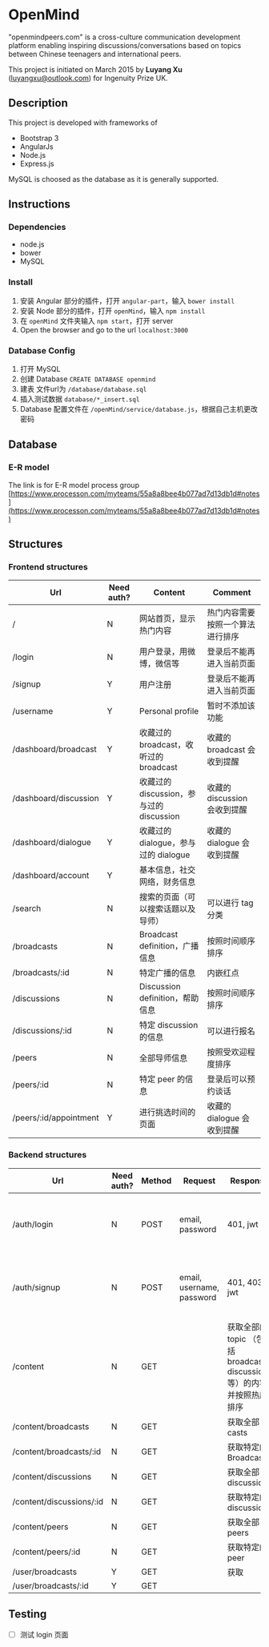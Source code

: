 # OpenMind
"openmindpeers.com" is a cross-culture communication development platform enabling inspiring discussions/conversations based on topics between Chinese teenagers and international peers.

This project is initiated on March 2015 by **Luyang Xu** (luyangxu@outlook.com) for Ingenuity Prize UK.

## Description
This project is developed with frameworks of
- Bootstrap 3
- AngularJs
- Node.js
- Express.js

MySQL is choosed as the database as it is generally supported.

## Instructions
### Dependencies
- node.js
- bower
- MySQL

### Install
1. 安装 Angular 部分的插件，打开 `angular-part`，输入 `bower install`
2. 安装 Node 部分的插件，打开 `openMind`，输入 `npm install`
3. 在 `openMind` 文件夹输入 `npm start`，打开 server
4. Open the browser and go to the url `localhost:3000`

### Database Config
1. 打开 MySQL
2. 创建 Database  `CREATE DATABASE openmind`
3. 建表 文件url为 `/database/database.sql`
4. 插入测试数据 `database/*_insert.sql`
5. Database 配置文件在 `/openMind/service/database.js`，根据自己主机更改密码

## Database
### E-R model
The link is for E-R model process group [https://www.processon.com/myteams/55a8a8bee4b077ad7d13db1d#notes](https://www.processon.com/myteams/55a8a8bee4b077ad7d13db1d#notes)

## Structures
### Frontend structures

Url                    | Need auth? | Content                         | Comment
---------------------- | ---------- | ------------------------------- | --------------------
/                      | N          | 网站首页，显示热门内容                     | 热门内容需要按照一个算法进行排序
/login                 | N          | 用户登录，用微博，微信等                    | 登录后不能再进入当前页面
/signup                | Y          | 用户注册                            | 登录后不能再进入当前页面
/username              | Y          | Personal profile                | 暂时不添加该功能
/dashboard/broadcast   | Y          | 收藏过的 broadcast，收听过的 broadcast   | 收藏的 broadcast 会收到提醒
/dashboard/discussion  | Y          | 收藏过的 discussion，参与过的 discussion | 收藏的 discussion 会收到提醒
/dashboard/dialogue    | Y          | 收藏过的 dialogue，参与过的 dialogue     | 收藏的 dialogue 会收到提醒
/dashboard/account     | Y          | 基本信息，社交网络，财务信息                  |
/search                | N          | 搜索的页面（可以搜索话题以及导师）               | 可以进行 tag 分类
/broadcasts            | N          | Broadcast definition，广播信息       | 按照时间顺序排序             |
/broadcasts/:id        | N          | 特定广播的信息                         | 内嵌红点                 |
/discussions           | N          | Discussion definition，帮助信息      | 按照时间顺序排序             |
/discussions/:id       | N          | 特定 discussion 的信息               | 可以进行报名               |
/peers                 | N          | 全部导师信息                          | 按照受欢迎程度排序            |
/peers/:id             | N          | 特定 peer 的信息                     | 登录后可以预约谈话            |
/peers/:id/appointment | Y          | 进行挑选时间的页面                       | 收藏的 dialogue 会收到提醒   |

### Backend structures

Url                      | Need auth? | Method | Request                   | Response                                            | Comments
------------------------ | ---------- | ------ | ------------------------- | --------------------------------------------------- | ------------------------
/auth/login              | N          | POST   | email, password           | 401, jwt                                            | db 验证邮箱密码是否正确，如果错误返回错误信息
/auth/signup             | N          | POST   | email, username, password | 401, 403, jwt                                       | 检查邮箱是否已经占用，如果错误返回错误信息
/content                 | N          | GET    |                           | 获取全部的 topic （包括 broadcast, discussions 等）的内容并按照热度排序 | 根据某个特定算法
/content/broadcasts      | N          | GET    |                           | 获取全部 casts                                          |
/content/broadcasts/:id  | N          | GET    |                           | 获取特定的 Broadcast                                     |
/content/discussions     | N          | GET    |                           | 获取全部 discussions                                    |
/content/discussions/:id | N          | GET    |                           | 获取特定的 discussion                                    |
/content/peers           | N          | GET    |                           | 获取全部 peers                                          |
/content/peers/:id       | N          | GET    |                           | 获取特定的 peer                                          |
/user/broadcasts         | Y          | GET    |                           | 获取                                                  |
/user/broadcasts/:id     | Y          | GET    |                           |                                                     |

## Testing
- [ ] 测试 login 页面
